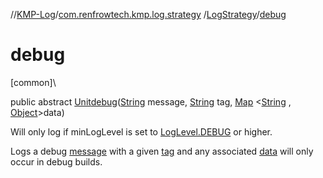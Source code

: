 //[KMP-Log](../../../index.md)/[com.renfrowtech.kmp.log.strategy](../index.md)
/[LogStrategy](index.md)/[debug](debug.md)

# debug

[common]\

public
abstract [Unit](https://kotlinlang.org/api/latest/jvm/stdlib/kotlin/-unit/index.html)[debug](debug.md)([String](https://developer.android.com/reference/kotlin/java/lang/String.html)
message, [String](https://developer.android.com/reference/kotlin/java/lang/String.html)
tag, [Map](https://developer.android.com/reference/kotlin/java/util/Map.html)
&lt;[String](https://developer.android.com/reference/kotlin/java/lang/String.html)
, [Object](https://developer.android.com/reference/kotlin/java/lang/Object.html)&gt;data)

Will only log if minLogLevel is set
to [LogLevel.DEBUG](../../com.renfrowtech.kmp.log/-log-level/-d-e-b-u-g/index.md) or higher.

Logs a debug [message](debug.md) with a given [tag](debug.md) and any associated [data](debug.md)
will only occur in debug builds.
